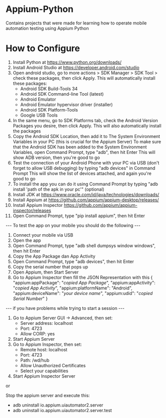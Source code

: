 # Appium-Python
Contains projects that were made for learning how to operate mobile automation testing using Appium Python

# How to Configure
1. Install Python at https://www.python.org/downloads/
2. Install Android Studio at https://developer.android.com/studio
3. Open android studio, go to more actions > SDK Manager > SDK Tool > check these packages, then click Apply. This will automatically install these packages:
   - Android SDK Build-Tools 34
   - Android SDK Command-line Tool (latest)
   - Android Emulator
   - Android Emulator hypervisor driver (installer)
   - Android SDK Platform-Tools
   - Google USB Tools
4. In the same menu, go to SDK Platforms tab, check the Android Version Packages you desire, then click Apply. This will also automatically install the packages
5. Copy the Android SDK Location, then add it to The System Environment Variables in your PC (this is crucial for the Appium Server)
   To make sure that the Android SDK has been added to the System Environment Variables, open Command Prompt, type "adb", then hit Enter
   This will show ADB version, then you're good to go
6. Test the connection of your Android Phone with your PC via USB (don't forget to allow USB debugging) by typing "adb devices" in Command Prompt
   This will show the list of devices attached, and again you're good to go
7. To install the app you can do it using Command Prompt by typing "adb install 'path of the apk in your pc'" (optional)
8. Install JDK at https://www.oracle.com/id/java/technologies/downloads/
9. Install Appium at https://github.com/appium/appium-desktop/releases/
10. Install Appium Inspector https://github.com/appium/appium-inspector/releases
11. Open Command Prompt, type "pip install appium", then hit Enter

--- To test the app on your mobile you should do the following ---
1. Connect your mobile via USB
2. Open the app
3. Open Command Prompt, type "adb shell dumpsys window windows", then hit Enter
4. Copy the App Package dan App Activity
5. Open Command Prompt, type "adb devices", then hit Enter
6. Copy the serial number that pops up
7. Open Appium, then Start Server
8. Go to Appium Inspector then fill the JSON Representation with this
   {
     "appium:appPackage": "*copied App Package*",
     "appium:appActivity": "*copied App Activity*",
     "appium:platformName": "Android",
     "appium:deviceName": "*your device name*",
     "appium:udid": "*copied Serial Number*"
   }

--- if you have problems while trying to start a session ---
1. Go to Appium Server GUI -> Advanced, then set:
   - Server address: localhost
   - Port: 4723
   - Allow CORP: yes
2. Start Appium Server
3. Go to Appium Inspector, then set:
   - Remote host: localhost
   - Port: 4723
   - Path: /wd/hub
   - Allow Unauthorized Certificates
   - Select your capabilities
4. Start Appium Inspector Server
   
or

Stop the appium server and execute this:
   - adb uninstall io.appium.uiautomator2.server
   - adb uninstall io.appium.uiautomator2.server.test

